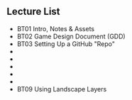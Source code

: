 ## Lecture List
* BT01 Intro, Notes & Assets
* BT02 Game Design Document (GDD)
* BT03 Setting Up a GitHub "Repo"
*
*
*
*
*
* BT09 Using Landscape Layers
